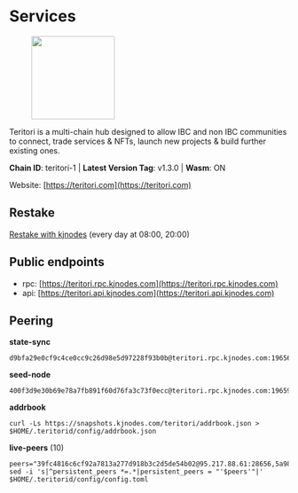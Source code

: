 # Services

<figure><img src="https://raw.githubusercontent.com/kj89/testnet_manuals/main/pingpub/logos/teritori.png" width="150" alt=""><figcaption></figcaption></figure>

Teritori is a multi-chain hub designed to allow IBC and non IBC communities  to connect, trade services & NFTs, launch new projects & build further existing ones.

**Chain ID**: teritori-1 | **Latest Version Tag**: v1.3.0 | **Wasm**: ON

Website: [https://teritori.com](https://teritori.com)

## Restake

[Restake with kjnodes](https://restake.app/teritori/torivaloper184ln03hkpt75uhrrr26f66kvcqvf4yn4nc2xjm) (every day at 08:00, 20:00)
## Public endpoints

* rpc: [https://teritori.rpc.kjnodes.com](https://teritori.rpc.kjnodes.com)
* api: [https://teritori.api.kjnodes.com](https://teritori.api.kjnodes.com)

## Peering

**state-sync**

```
d9bfa29e0cf9c4ce0cc9c26d98e5d97228f93b0b@teritori.rpc.kjnodes.com:19656
```

**seed-node**

```
400f3d9e30b69e78a7fb891f60d76fa3c73f0ecc@teritori.rpc.kjnodes.com:19659
```

**addrbook**
```
curl -Ls https://snapshots.kjnodes.com/teritori/addrbook.json > $HOME/.teritorid/config/addrbook.json
```

**live-peers** (10)
```
peers="39fc4816c6cf92a7813a277d918b3c2d5de54b02@95.217.88.61:28656,5a98d637a16b16bf425a4a785c9d11a7d1e5b8a0@65.21.131.215:26736,3950af34da35ce3ff8c50ff3c47a43f5dfc93947@195.3.220.154:19656,bbc594f0a8424368b869fef47a18d6e35965db2e@176.9.188.21:53656,9c5393bb5611f8c3aaa0abde1ce753284c1428d0@141.95.34.175:27656,82ebb17ddac20928fb8107201dad9f5aea7f9132@198.244.200.3:26656,d856120f262134ebf13e1d2632d778b69e704208@65.108.4.188:15956,2afdb9300c47e43e555fa572d033b2d68ac28506@65.109.70.68:26686,2c094a61df0c0bb0e94c74680d08f9ab36f45df3@144.76.17.48:10756,d9bfa29e0cf9c4ce0cc9c26d98e5d97228f93b0b@144.76.163.233:19656"
sed -i 's|^persistent_peers *=.*|persistent_peers = "'$peers'"|' $HOME/.teritorid/config/config.toml
```
